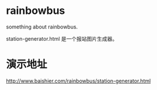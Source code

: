 # rainbowbus
something about rainbowbus.

station-generator.html 是一个报站图片生成器。
# 演示地址
<http://www.baishier.com/rainbowbus/station-generator.html>